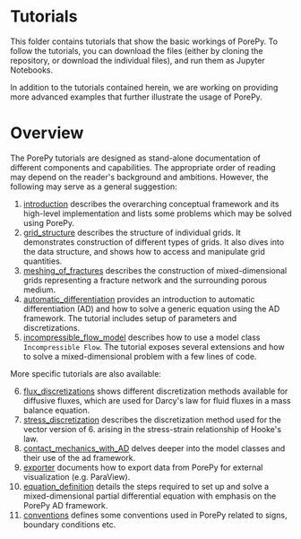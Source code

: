 # Tutorials
This folder contains tutorials that show the basic workings of PorePy. To follow the tutorials, you can download the files (either by cloning the repository, or download the individual files), and run them as Jupyter Notebooks.

In addition to the tutorials contained herein, we are working on providing more advanced examples that further illustrate the usage of PorePy. 

# Overview
The PorePy tutorials are designed as stand-alone documentation of different components and capabilities. 
The appropriate order of reading may depend on the reader's background and ambitions.
However, the following may serve as a general suggestion:
    
1. [introduction](./introduction.ipynb) describes the overarching conceptual framework and its high-level implementation and lists some problems which may be solved using PorePy.
2. [grid_structure](./grid_structure.ipynb) describes the structure of individual grids. It demonstrates construction of different types of grids. It also dives into the data structure, and shows how to access and manipulate grid quantities.
3. [meshing_of_fractures](./meshing_of_fractures.ipynb) describes the construction of mixed-dimensional grids representing a fracture network and the surrounding porous medium.
4. [automatic_differentiation](./automatic_differentiation.ipynb) provides an introduction to automatic differentiation (AD) and how to solve a generic equation using the AD framework. The tutorial includes setup of parameters and discretizations.
5. [incompressible_flow_model](./incompressible_flow_model.ipynb) describes how to use a model class `Incompressible Flow`. The tutorial exposes several extensions and how to solve a mixed-dimensional problem with a few lines of code.

More specific tutorials are also available:

6. [flux_discretizations](./flow_discretizations.ipynb) shows different discretization methods available for diffusive fluxes, which are used for Darcy's law for fluid fluxes in a mass balance equation. 
7. [stress_discretization](./stress_discretization.ipynb) describes the discretization method used for the vector version of 6. arising in the stress-strain relationship of Hooke's law.
8. [contact_mechanics_with_AD](./contact_mechanics_with_AD.ipynb) delves deeper into the model classes and their use of the ad framework.
9. [exporter](./exporter.ipynb) documents how to export data from PorePy for external visualization (e.g. ParaView).
10. [equation_definition](./equation_definition.ipynb) details the steps required to set up and solve a mixed-dimensional partial differential equation with emphasis on the PorePy AD framework.
11. [conventions](./conventions.ipynb) defines some conventions used in PorePy related to signs, boundary conditions etc.
